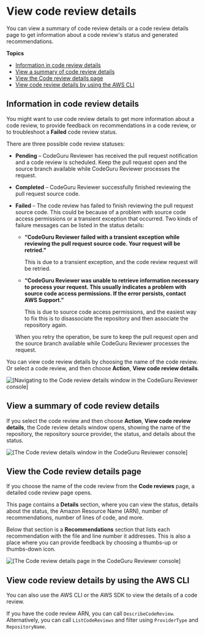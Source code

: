 # View code review details<a name="view-code-review-details"></a>

You can view a summary of code review details or a code review details page to get information about a code review's status and generated recommendations\.

**Topics**
+ [Information in code review details](#information-in-code-review-details)
+ [View a summary of code review details](#view-details-summary)
+ [View the Code review details page](#view-details-page)
+ [View code review details by using the AWS CLI](#view-details-cli)

## Information in code review details<a name="information-in-code-review-details"></a>

You might want to use code review details to get more information about a code review, to provide feedback on recommendations in a code review, or to troubleshoot a **Failed** code review status\. 

There are three possible code review statuses: 
+ **Pending** – CodeGuru Reviewer has received the pull request notification and a code review is scheduled\. Keep the pull request open and the source branch available while CodeGuru Reviewer processes the request\.
+ **Completed** – CodeGuru Reviewer successfully finished reviewing the pull request source code\.
+ **Failed** – The code review has failed to finish reviewing the pull request source code\. This could be because of a problem with source code access permissions or a transient exception that occurred\. Two kinds of failure messages can be listed in the status details:
  + **“CodeGuru Reviewer failed with a transient exception while reviewing the pull request source code\. Your request will be retried\."** 

    This is due to a transient exception, and the code review request will be retried\.
  + **“CodeGuru Reviewer was unable to retrieve information necessary to process your request\. This usually indicates a problem with source code access permissions\. If the error persists, contact AWS Support\.”** 

    This is due to source code access permissions, and the easiest way to fix this is to disassociate the repository and then associate the repository again\.

   When you retry the operation, be sure to keep the pull request open and the source branch available while CodeGuru Reviewer processes the request\. 

You can view code review details by choosing the name of the code review\. Or select a code review, and then choose **Action**, **View code review details**\. 

![\[Navigating to the Code review details window in the CodeGuru Reviewer console\]](http://docs.aws.amazon.com/codeguru/latest/reviewer-ug/)

## View a summary of code review details<a name="view-details-summary"></a>

If you select the code review and then choose **Action**, **View code review details**, the Code review details window opens, showing the name of the repository, the repository source provider, the status, and details about the status\.

![\[The Code review details window in the CodeGuru Reviewer console\]](http://docs.aws.amazon.com/codeguru/latest/reviewer-ug/)

## View the Code review details page<a name="view-details-page"></a>

If you choose the name of the code review from the **Code reviews** page, a detailed code review page opens\. 

This page contains a **Details** section, where you can view the status, details about the status, the Amazon Resource Name \(ARN\), number of recommendations, number of lines of code, and more\. 

Below that section is a **Recommendations** section that lists each recommendation with the file and line number it addresses\. This is also a place where you can provide feedback by choosing a thumbs\-up or thumbs\-down icon\.

![\[The Code review details page in the CodeGuru Reviewer console\]](http://docs.aws.amazon.com/codeguru/latest/reviewer-ug/)

## View code review details by using the AWS CLI<a name="view-details-cli"></a>

You can also use the AWS CLI or the AWS SDK to view the details of a code review\. 

If you have the code review ARN, you can call `DescribeCodeReview`\. Alternatively, you can call `ListCodeReviews` and filter using `ProviderType` and `RepositoryName`\. 